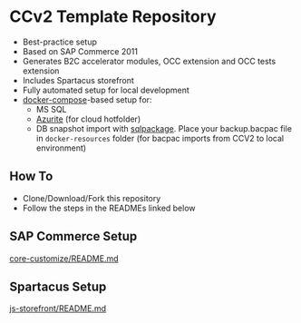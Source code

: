 # CCv2 Template Repository

- Best-practice setup
- Based on SAP Commerce 2011
- Generates B2C accelerator modules, OCC extension and OCC tests extension
- Includes Spartacus storefront
- Fully automated setup for local development
- [docker-compose](https://docs.docker.com/compose/)-based setup for:
  - MS SQL
  - [Azurite](https://github.com/Azure/Azurite) (for cloud hotfolder)
  - DB snapshot import with [sqlpackage](https://learn.microsoft.com/es-es/sql/tools/sqlpackage/sqlpackage). Place your backup.bacpac file in `docker-resources` folder (for bacpac imports from CCV2 to local environment)

## How To

- Clone/Download/Fork this repository
- Follow the steps in the READMEs linked below

## SAP Commerce Setup

[core-customize/README.md](core-customize/README.md)

## Spartacus Setup

[js-storefront/README.md](js-storefront/README.md)
